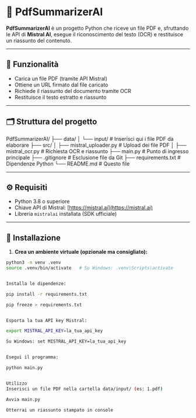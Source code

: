 # 🧠 PdfSummarizerAI

**PdfSummarizerAI** è un progetto Python che riceve un file PDF e, sfruttando le API di **Mistral AI**, esegue il riconoscimento del testo (OCR) e restituisce un riassunto del contenuto.

---

## 🚀 Funzionalità

- Carica un file PDF (tramite API Mistral)
- Ottiene un URL firmato dal file caricato
- Richiede il riassunto del documento tramite OCR
- Restituisce il testo estratto e riassunto

---

## 🗂️ Struttura del progetto

PdfSummarizerAI/ ├── data/ │ └── input/ # Inserisci qui i file PDF da elaborare ├── src/ │ ├── mistral_uploader.py # Upload dei file PDF │ ├── mistral_ocr.py # Richiesta OCR e riassunto ├── main.py # Punto di ingresso principale ├── .gitignore # Esclusione file da Git ├── requirements.txt # Dipendenze Python └── README.md # Questo file


---

## ⚙️ Requisiti

- Python 3.8 o superiore
- Chiave API di Mistral: [https://mistral.ai](https://mistral.ai)
- Libreria `mistralai` installata (SDK ufficiale)

---

## 🧪 Installazione

1. **Crea un ambiente virtuale (opzionale ma consigliato):**

```bash
python3 -m venv .venv
source .venv/bin/activate   # Su Windows: .venv\Scripts\activate


Installa le dipendenze:

pip install -r requirements.txt

pip freeze > requirements.txt


Esporta la tua API key Mistral:

export MISTRAL_API_KEY=la_tua_api_key

Su Windows: set MISTRAL_API_KEY=la_tua_api_key


Esegui il programma:

python main.py


Utilizzo
Inserisci un file PDF nella cartella data/input/ (es: 1.pdf)

Avvia main.py

Otterrai un riassunto stampato in console
